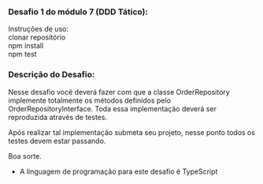 <h3>Desafio 1 do módulo 7 (DDD Tático):</h3>

Instruções de uso:    <br/>
clonar repositório    <br/>
npm install           <br/>
npm test              <br/>

<h3>Descrição do Desafio:</h3>
Nesse desafio você deverá fazer com que a classe OrderRepository implemente totalmente os métodos definidos pelo OrderRepositoryInterface. Toda essa implementação deverá ser reproduzida através de testes.

Após realizar tal implementação submeta seu projeto, nesse ponto todos os testes devem estar passando.

Boa sorte.

* A linguagem de programação para este desafio é TypeScript

